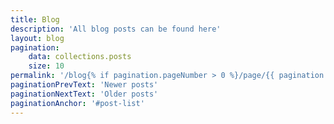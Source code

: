 ```yaml
---
title: Blog
description: 'All blog posts can be found here'
layout: blog
pagination:
    data: collections.posts
    size: 10
permalink: '/blog{% if pagination.pageNumber > 0 %}/page/{{ pagination.pageNumber }}{% endif %}/index.html'
paginationPrevText: 'Newer posts'
paginationNextText: 'Older posts'
paginationAnchor: '#post-list'
---
```

